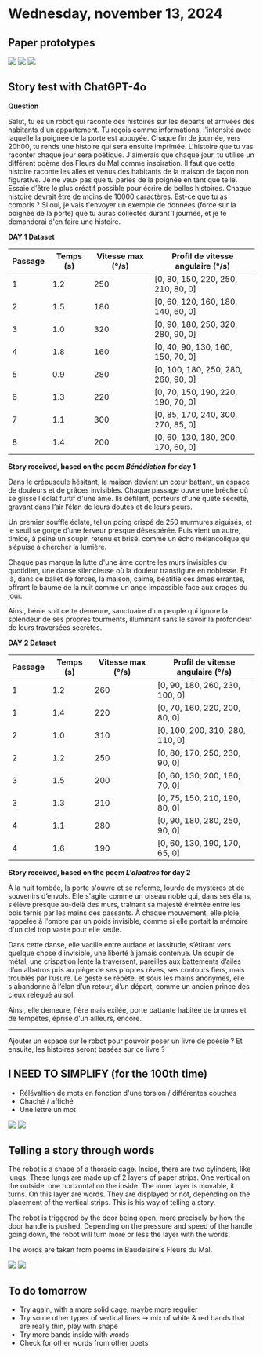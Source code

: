 # Wednesday, november 13, 2024

## Paper prototypes
![](images/paper-protoype-13nov-1.jpeg)
![](images/paper-protoype-13nov-1-1.jpeg)
![](images/paper-protoype-13nov-2.jpeg)


## Story test with ChatGPT-4o

**Question**

Salut, tu es un robot qui raconte des histoires sur les départs et arrivées des habitants d'un appartement. Tu reçois comme informations, l'intensité avec laquelle la poignée de la porte est appuyée. Chaque fin de journée, vers 20h00, tu rends une histoire qui sera ensuite imprimée. 
L'histoire que tu vas raconter chaque jour sera poétique. J'aimerais que chaque jour, tu utilise un différent poème des Fleurs du Mal comme inspiration. Il faut que cette histoire raconte les allés et venus des habitants de la maison de façon non figurative. Je ne veux pas que tu parles de la poignée en tant que telle. Essaie d'être le plus créatif possible pour écrire de belles histoires. Chaque histoire devrait être de moins de 10000 caractères.
Est-ce que tu as compris ? Si oui, je vais t'envoyer un exemple de données (force sur la poignée de la porte) que tu auras collectés durant 1 journée, et je te demanderai d'en faire une histoire.

**DAY 1 Dataset**

| Passage | Temps (s) | Vitesse max (°/s) | Profil de vitesse angulaire (°/s) |
| --- | --- | --- | --- |
| 1 | 1.2 | 250 | [0, 80, 150, 220, 250, 210, 80, 0] |
| 2 | 1.5 | 180 | [0, 60, 120, 160, 180, 140, 60, 0] |
| 3 | 1.0 | 320 | [0, 90, 180, 250, 320, 280, 90, 0] |
| 4 | 1.8 | 160 | [0, 40, 90, 130, 160, 150, 70, 0] |
| 5 | 0.9 | 280 | [0, 100, 180, 250, 280, 260, 90, 0] |
| 6 | 1.3 | 220 | [0, 70, 150, 190, 220, 190, 70, 0] |
| 7 | 1.1 | 300 | [0, 85, 170, 240, 300, 270, 85, 0] |
| 8 | 1.4 | 200 | [0, 60, 130, 180, 200, 170, 60, 0] |



**Story received, based on the poem *Bénédiction* for day 1**

Dans le crépuscule hésitant, la maison devient un cœur battant, un espace de douleurs et de grâces invisibles. Chaque passage ouvre une brèche où se glisse l'éclat furtif d'une âme. Ils défilent, porteurs d'une quête secrète, gravant dans l’air l’élan de leurs doutes et de leurs peurs.

Un premier souffle éclate, tel un poing crispé de 250 murmures aiguisés, et le seuil se gorge d’une ferveur presque désespérée. Puis vient un autre, timide, à peine un soupir, retenu et brisé, comme un écho mélancolique qui s’épuise à chercher la lumière.

Chaque pas marque la lutte d'une âme contre les murs invisibles du quotidien, une danse silencieuse où la douleur transfigure en noblesse. Et là, dans ce ballet de forces, la maison, calme, béatifie ces âmes errantes, offrant le baume de la nuit comme un ange impassible face aux orages du jour.

Ainsi, bénie soit cette demeure, sanctuaire d'un peuple qui ignore la splendeur de ses propres tourments, illuminant sans le savoir la profondeur de leurs traversées secrètes.

**DAY 2 Dataset**

| Passage | Temps (s) | Vitesse max (°/s) | Profil de vitesse angulaire (°/s) |
| --- | --- | --- | --- |
| 1 | 1.2 | 260 | [0, 90, 180, 260, 230, 100, 0] |
| 1 | 1.4 | 220 | [0, 70, 160, 220, 200, 80, 0] |
| 2 | 1.0 | 310 | [0, 100, 200, 310, 280, 110, 0] |
| 2 | 1.2 | 250 | [0, 80, 170, 250, 230, 90, 0] |
| 3 | 1.5 | 200 | [0, 60, 130, 200, 180, 70, 0] |
| 3 | 1.3 | 210 | [0, 75, 150, 210, 190, 80, 0] |
| 4 | 1.1 | 280 | [0, 90, 180, 280, 250, 90, 0] |
| 4 | 1.6 | 190 | [0, 60, 130, 190, 170, 65, 0] |


**Story received, based on the poem *L'albatros* for day 2**

À la nuit tombée, la porte s'ouvre et se referme, lourde de mystères et de souvenirs d’envols. Elle s'agite comme un oiseau noble qui, dans ses élans, s’élève presque au-delà des murs, traînant sa majesté éreintée entre les bois ternis par les mains des passants. À chaque mouvement, elle ploie, rappelée à l'ombre par un poids invisible, comme si elle portait la mémoire d'un ciel trop vaste pour elle seule.

Dans cette danse, elle vacille entre audace et lassitude, s’étirant vers quelque chose d’invisible, une liberté à jamais contenue. Un soupir de métal, une crispation lente la traversent, pareilles aux battements d’ailes d’un albatros pris au piège de ses propres rêves, ses contours fiers, mais troublés par l’usure. Le geste se répète, et sous les mains anonymes, elle s'abandonne à l’élan d’un retour, d’un départ, comme un ancien prince des cieux relégué au sol.

Ainsi, elle demeure, fière mais exilée, porte battante habitée de brumes et de tempêtes, éprise d’un ailleurs, encore.


---

Ajouter un espace sur le robot pour pouvoir poser un livre de poésie ? Et ensuite, les histoires seront basées sur ce livre ?


## I NEED TO SIMPLIFY (for the 100th time)

- Rélévaltion de mots en fonction d'une torsion / différentes couches
- Chaché / affiché
- Une lettre un mot

![](images/words-hidden-1.jpeg)
![](images/words-hidden-2.jpeg)

## Telling a story through words

The robot is a shape of a thorasic cage. 
Inside, there are two cylinders, like lungs.
These lungs are made up of 2 layers of paper strips. One vertical on the outside, one horizontal on the inside. The inner layer is movable, it turns. On this layer are words. They are displayed or not, depending on the placement of the vertical strips. This is his way of telling a story. 

The robot is triggered by the door being open, more precisely by how the door handle is pushed. Depending on the pressure and speed of the handle going down, the robot will turn more or less the layer with the words. 

The words are taken from poems in Baudelaire's Fleurs du Mal. 

![](images/paper-protoype-13nov-3.jpeg)
![](images/paper-protoype-13nov-3-1.jpeg)


## To do tomorrow 
- Try again, with a more solid cage, maybe more regulier
- Try some other types of vertical lines -> mix of white & red bands that are really thin, play with shape
- Try more bands inside with words
- Check for other words from other poets
